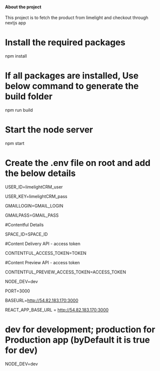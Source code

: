 #### About the project

This project is to fetch the product from limelight and checkout through nextjs app

# Install the required packages
npm install

# If all packages are installed, Use below command to generate the build folder
npm run build

# Start the node server
npm start

# Create the .env file on root and add the below details

USER_ID=limelightCRM_user

USER_KEY=limelightCRM_pass

GMAILLOGIN=GMAIL_LOGIN

GMAILPASS=GMAIL_PASS

#Contentful Details

SPACE_ID=SPACE_ID

#Content Delivery API - access token

CONTENTFUL_ACCESS_TOKEN=TOKEN

#Content Preview API - access token

CONTENTFUL_PREVIEW_ACCESS_TOKEN=ACCESS_TOKEN

NODE_DEV=dev

PORT=3000

BASEURL=http://54.82.183.170:3000

REACT_APP_BASE_URL = http://54.82.183.170:3000

# dev for development; production for Production app (byDefault it is true for dev)

NODE_DEV=dev
